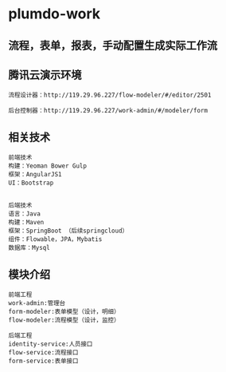 # plumdo-work

## 流程，表单，报表，手动配置生成实际工作流

## 腾讯云演示环境
```
流程设计器：http://119.29.96.227/flow-modeler/#/editor/2501

后台控制器：http://119.29.96.227/work-admin/#/modeler/form

```

## 相关技术

```
前端技术
构建：Yeoman Bower Gulp
框架：AngularJS1
UI：Bootstrap


后端技术
语言：Java
构建：Maven
框架：SpringBoot （后续springcloud）
组件：Flowable，JPA，Mybatis
数据库：Mysql
```


## 模块介绍
```
前端工程
work-admin:管理台
form-modeler:表单模型（设计，明细）
flow-modeler:流程模型（设计，监控）

后端工程
identity-service:人员接口
flow-service:流程接口
form-service:表单接口
```

